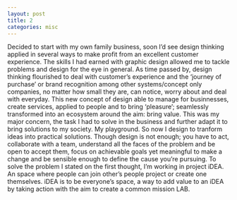 ```yaml
---
layout: post
title: 2
categories: misc
---
```


Decided to start with my own family business, soon I’d see design thinking applied in several ways to make profit from an excellent customer experience. 
The skills I had earned with graphic design allowed me to tackle problems and design for the eye in general. As time passed by, design thinking flourished 
to deal with customer’s experience and the ‘journey of purchase’ or brand recognition among other systems/concept only companies, no matter how small they are,
can notice, worry about and deal with everyday. This new concept of design able to manage for businnesses, create services, applied to people and to bring ‘pleasure’; 
seamlessly transformed into an ecosystem around the aim: bring value. This was my major concern, the task I had to solve in the business and further adapt it 
to bring solutions to my society. My playground. So now I design to tranform ideas into practical solutions. Though design is not enough; you have to act, 
collaborate with a team, understand all the faces of the problem and be open to accept them, 
focus on achievable goals yet meaningful to make a change and be sensible enough to define the cause you’re pursuing. 
To solve the problem I stated on the first thought, I’m working in project iDEA. An space where people can join other’s people project or create one themselves. 
iDEA is to be everyone’s space, a way to add value to an iDEA by taking action with the aim to create a common mission LAB.

